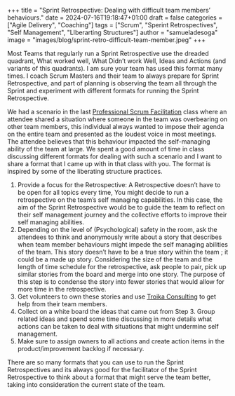 +++
title = "Sprint Retrospective: Dealing with difficult team members’ behaviours."
date = 2024-07-16T19:18:47+01:00
draft = false
categories = ["Agile Delivery", "Coaching"]
tags = ["Scrum", "Sperint Retrospectives", "Self Management", "LIberarting Structures"]
author =  "samueladesoga"
image = "images/blog/sprint-retro-difficult-team-member.jpeg"
+++

Most Teams that regularly run a Sprint Retrospective use the dreaded quadrant, What worked well, What Didn’t work Well, Ideas and Actions (and variants of this quadrants). I am sure your team has used this format many times. I coach Scrum Masters and their team to always prepare for Sprint Retrospective, and part of planning is observing the team all through the Sprint and experiment with different formats for running the Sprint Retrospective.

We had a scenario in the last [Professional Scrum Facilitation](https://www.valuehut.co/services/training/professional-scrum-facilitation-skills) class where an attendee shared a situation where someone in the team was overbearing on other team members, this individual always wanted to impose their agenda on the entire team and presented as the loudest voice in most meetings. The attendee believes that this behaviour impacted the self-managing ability of the team at large. We spent a good amount of time in class discussing different formats for dealing with such a scenario and I want to share a format that I came up with in that class with you. The format is inspired by some of the liberating structure practices.


1. Provide a focus for the Retrospective: A Retrospective doesn’t have to be open for all topics every time, You might decide to run a retrospective on the team’s self managing capabilities. In this case, the aim of the Sprint Retrospective would be to guide the team to reflect on their self management journey and the collective efforts to improve their self managing abilities.
2. Depending on the level of (Psychological) safety in the room, ask the attendees to think and anonymously write about a story that describes  when team member behaviours might impede the self managing abilities of the team. This story doesn’t have to be a true story within the team ; it could be a made up story. Considering the size of the team and the length of time schedule for the retrospective, ask people to pair, pick up similar stories from the board and merge into one story. The purpose of this step is to condense the story into fewer stories that would allow for more time in the retrospective.
3. Get volunteers to own these stories and use [Troika Consulting](https://www.liberatingstructures.com/8-troika-consulting/) to get help from their team members. 
4. Collect on a white board the ideas that came out from Step 3. Group related ideas and spend some time discussing in more details what actions can be taken to deal with situations that might undermine self management.
5. Make sure to assign owners to all actions and create action items in the product/improvement backlog if necessary.


There are so many formats that you can use to run the Sprint Retrospectives and its always good for the facilitator of the Sprint Retrospective to think about a format that might serve the team better, taking into consideration the current state of the team.
